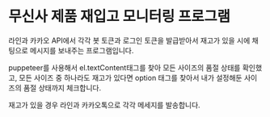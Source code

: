 # 무신사 제품 재입고 모니터링 프로그램

라인과 카카오 API에서 각각 봇 토큰과 로그인 토큰을 발급받아서 재고가 있을 시에 채팅으로 메시지를 보내주는 프로그램입니다.

puppeteer를 사용해서 el.textContent태그를 찾아 모든 사이즈의 품절 상태를 확인했고, 모든 사이즈 중 하나라도 재고가 있다면 option 태그를 찾아서 내가 설정해둔 사이즈의 품절 상태까지 체크합니다.

재고가 있을 경우 라인과 카카오톡으로 각각 메세지를 발송합니다.

